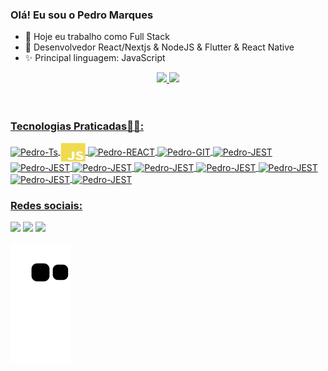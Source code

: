 ### Olá! Eu sou o Pedro Marques

- 🔭 Hoje eu trabalho como Full Stack
- 🌱 Desenvolvedor React/Nextjs & NodeJS & Flutter & React Native
- ✨ Principal linguagem: JavaScript

<div align="center">
  <a href="https://github.com/pedromarques-dev">
  <img height="180em" src="https://github-readme-stats.vercel.app/api?username=pedromarques-dev&show_icons=true&theme=tokyonight&include_all_commits=true"/>
  <img height="180em" src="https://github-readme-stats.vercel.app/api/top-langs/?username=pedromarques-dev&layout=compact&langs_count=10&theme=tokyonight"/>
</div>
<br>
  
<div style="display: inline_block"><br>
  <h3>Tecnologias Praticadas👨‍💻:</h3>
  <img align="center" alt="Pedro-Ts" height="30" width="40" src="https://cdn.jsdelivr.net/gh/devicons/devicon/icons/typescript/typescript-original.svg" />
  <img align="center" alt="Pedro-Js" height="30" width="40" src="https://raw.githubusercontent.com/devicons/devicon/master/icons/javascript/javascript-plain.svg">
   <img align="center" alt="Pedro-REACT" height="30" width="40"
 src="https://cdn.jsdelivr.net/gh/devicons/devicon/icons/react/react-original.svg" />
  <img align="center" alt="Pedro-GIT" height="30" width="40"
 src="https://cdn.jsdelivr.net/gh/devicons/devicon/icons/git/git-original.svg" />
  <img align="center" alt="Pedro-JEST" height="30" width="40"
 src="https://cdn.jsdelivr.net/gh/devicons/devicon/icons/jest/jest-plain.svg" />
   <img align="center" alt="Pedro-JEST" height="30" width="40"
 src="https://cdn.jsdelivr.net/gh/devicons/devicon/icons/nextjs/nextjs-original.svg" />
   <img align="center" alt="Pedro-JEST" height="30" width="40"
 src="https://cdn.jsdelivr.net/gh/devicons/devicon/icons/flutter/flutter-original.svg" />
   <img align="center" alt="Pedro-JEST" height="30" width="40"
 src="https://cdn.jsdelivr.net/gh/devicons/devicon/icons/prisma/prisma-original.svg" />
  <img align="center" alt="Pedro-JEST" height="30" width="40"
 src="https://cdn.jsdelivr.net/gh/devicons/devicon/icons/nestjs/nestjs-original.svg" />
  <img align="center" alt="Pedro-JEST" height="30" width="40"
 src="https://cdn.jsdelivr.net/gh/devicons/devicon/icons/nodejs/nodejs-original.svg" />
 <img align="center" alt="Pedro-JEST" height="30" width="40"
 src="https://cdn.jsdelivr.net/gh/devicons/devicon/icons/docker/docker-original.svg" />
 <img align="center" alt="Pedro-JEST" height="30" width="40"
 src="https://cdn.jsdelivr.net/gh/devicons/devicon/icons/java/java-original.svg" />
 

</div>
  
<div> 
  <h3>Redes sociais:</h3>
  <a href="https://instagram.com/p_marques7" target="_blank"><img src="https://img.shields.io/badge/-Instagram-%23E4405F?style=for-the-badge&logo=instagram&logoColor=white" target="_blank"></a>
  <a href = "mailto:phmarkessz7@gmail.com"><img src="https://img.shields.io/badge/-Gmail-%23333?style=for-the-badge&logo=gmail&logoColor=white" target="_blank"></a>
  <a href="https://www.linkedin.com/in/pedromarques-dev" target="_blank"><img src="https://img.shields.io/badge/-LinkedIn-%230077B5?style=for-the-badge&logo=linkedin&logoColor=white" target="_blank"></a> 
</div>
  
  
![Snake animation](https://github.com/pedromarques-dev/pedromarques-dev/blob/output/github-contribution-grid-snake.svg)
